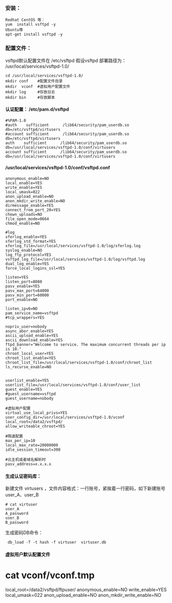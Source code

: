 


### 安装：

    Redhat CentOS 等：
    yum  install vsftpd -y
    Ubuntu等
    apt-get install vsftpd -y


### 配置文件：
vsftpd默认配置文件在 /etc/vsftpd
假设vsftpd 部署路径为： /usr/local/services/vsftpd-1.0/

    cd /usr/local/services/vsftpd-1.0/
    mkdir conf    #配置文件目录
    mkdir  vconf  #虚拟用户配置文件
    mkdir log     #存放日志
    mkdir bin     #存放脚本

#### 认证配置： /etc/pam.d/vsftpd

    #%PAM-1.0
    #auth    sufficient      /lib64/security/pam_userdb.so     db=/etc/vsftpd/virtusers
    #account sufficient      /lib64/security/pam_userdb.so     db=/etc/vsftpd/virtusers
    auth    sufficient      /lib64/security/pam_userdb.so     db=/usr/local/services/vsftpd-1.0/conf/virtusers
    account sufficient      /lib64/security/pam_userdb.so     db=/usr/local/services/vsftpd-1.0/conf/virtusers

#### /usr/local/services/vsftpd-1.0/conf/vsftpd.conf

    anonymous_enable=NO
    local_enable=YES
    write_enable=YES
    local_umask=022
    anon_upload_enable=NO
    anon_mkdir_write_enable=NO
    dirmessage_enable=YES
    connect_from_port_20=YES
    chown_uploads=NO
    file_open_mode=0664
    chmod_enable=NO

    #log
    xferlog_enable=YES
    xferlog_std_format=YES
    xferlog_file=/usr/local/services/vsftpd-1.0/log/xferlog.log
    syslog_enable=NO
    log_ftp_protocol=YES
    vsftpd_log_file=/usr/local/services/vsftpd-1.0/log/vsftpd.log
    dual_log_enable=YES
    force_local_logins_ssl=YES

    listen=YES
    listen_port=8080
    pasv_enable=YES
    pasv_max_port=64000
    pasv_min_port=60000
    port_enable=NO

    listen_ipv6=NO
    pam_service_name=vsftpd
    #tcp_wrappers=YES

    nopriv_user=nobody
    async_abor_enable=YES
    ascii_upload_enable=YES
    ascii_download_enable=YES
    ftpd_banner="Welcome to service. The maximum concurrent threads per ip is 10."
    chroot_local_user=YES
    chroot_list_enable=YES
    chroot_list_file=/usr/local/services/vsftpd-1.0/conf/chroot_list
    ls_recurse_enable=NO


    userlist_enable=YES
    userlist_file=/usr/local/services/vsftpd-1.0/conf/user_list
    guest_enable=YES
    #guest_username=vsftpd
    guest_username=nobody

    #虚拟用户配置
    virtual_use_local_privs=YES
    user_config_dir=/usr/local/services/vsftpd-1.0/vconf
    local_root=/data2/vsftpd/
    allow_writeable_chroot=YES

    #限速配置
    max_per_ip=10
    local_max_rate=20000000
    idle_session_timeout=300

    #云主机或者域名解析时
    pasv_address=x.x.x.x


#### 生成认证密码库：
新建文件 virtusers ，文件内容格式：一行账号，紧挨着一行密码，如下新建账号user_A、user_B

    # cat virtuser
    user_A
    A_password
    user_B
    B_password
    
 生成密码DB命令：
 
     db_load -T -t hash -f virtuser  virtuser.db
    
#### 虚拟用户默认配置文件    
# cat vconf/vconf.tmp
local_root=/data2/vsftpd/ftpuser/
anonymous_enable=NO
write_enable=YES
local_umask=022
anon_upload_enable=NO
anon_mkdir_write_enable=NO





